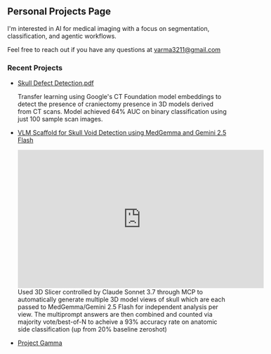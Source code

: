 ## Personal Projects Page

I'm interested in AI for medical imaging with a focus on segmentation, classification, and agentic workflows.

Feel free to reach out if you have any questions at varma3211@gmail.com

### Recent Projects

- [Skull Defect Detection.pdf](projects/skull-defect-detection/assets/images/Skull%20Defect%20Detection%20Using%20CT%20Foundation%20Embeddings.pdf)

  Transfer learning using Google's CT Foundation model embeddings to detect the presence of craniectomy presence in 3D models derived from CT scans. Model achieved 64% AUC on      binary classification using just 100 sample scan images.
- [VLM Scaffold for Skull Void Detection using MedGemma and Gemini 2.5 Flash](/projects/project-beta.md)

  <iframe width="560" height="315" src="https://www.youtube.com/embed/tA66Vf8wKC4?si=tQ7FNQADt4ikd2Nu" title="YouTube video player" frameborder="0" allow="accelerometer; autoplay; clipboard-write; encrypted-media; gyroscope; picture-in-picture; web-share" referrerpolicy="strict-origin-when-cross-origin" allowfullscreen></iframe>
  Used 3D Slicer controlled by Claude Sonnet 3.7 through MCP to automatically generate multiple 3D model views of skull which are each passed to MedGemma/Gemini 2.5 Flash for      independent analysis per view. The multiprompt answers are then combined and counted via majority vote/best-of-N to acheive a 93% accuracy rate on anatomic side classification   (up from 20% baseline zeroshot)
- [Project Gamma](/projects/project-gamma.md)
